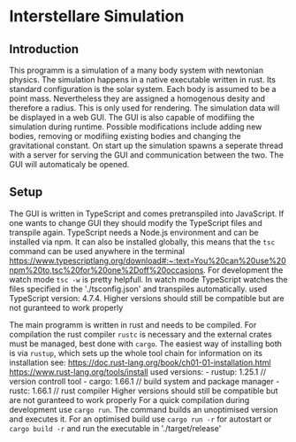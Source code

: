 # Interstellare Simulation
## Introduction
This programm is a simulation of a many body system with newtonian physics. The simulation happens in a native executable written in rust. Its standard configuration is the solar system. Each body is assumed to be a point mass. Nevertheless they are assigned a homogenous desity and therefore a radius. This is only used for rendering.
The simulation data will be displayed in a web GUI. The GUI is also capable of modifiing the simulation during runtime. Possible modifications include adding new bodies, removing or modifiing existing bodies and changing the gravitational constant. 
On start up the simulation spawns a seperate thread with a server for serving the GUI and communication between the two. The GUI will automaticaly be opened.

## Setup
The GUI is written in TypeScript and comes pretranspiled into JavaScript. If one wants to change GUI they should modify the TypeScript files and transpile again. TypeScript needs a Node.js environment and can be installed via npm. It can also be installed globally, this means that the `tsc` command can be used anywhere in the terminal https://www.typescriptlang.org/download#:~:text=You%20can%20use%20npm%20to,tsc%20for%20one%2Doff%20occasions. 
For development the watch mode `tsc -w` is pretty helpfull. In watch mode TypeScript watches the files specified in the './tsconfig.json' and transpiles automatically.
used TypeScript version: 4.7.4. Higher versions should still be compatible but are not guranteed to work properly

The main programm is written in rust and needs to be compiled. For compilation the rust compiler `rustc` is necessary and the external crates must be managed, best done with `cargo`. The easiest way of installing both is via `rustup`, which sets up the whole tool chain for information on its installation see:
https://doc.rust-lang.org/book/ch01-01-installation.html
https://www.rust-lang.org/tools/install
used versions:
    - rustup: 1.25.1        // version controll tool
    - cargo: 1.66.1         // build system and package manager 
    - rustc: 1.66.1         // rust compiler
Higher versions should still be compatible but are not guranteed to work properly
For a quick compilation during development use `cargo run`. The command builds an unoptimised version and executes it. For an optimised build use `cargo run -r` for autostart or `cargo build -r` and run the executable in './target/release'
